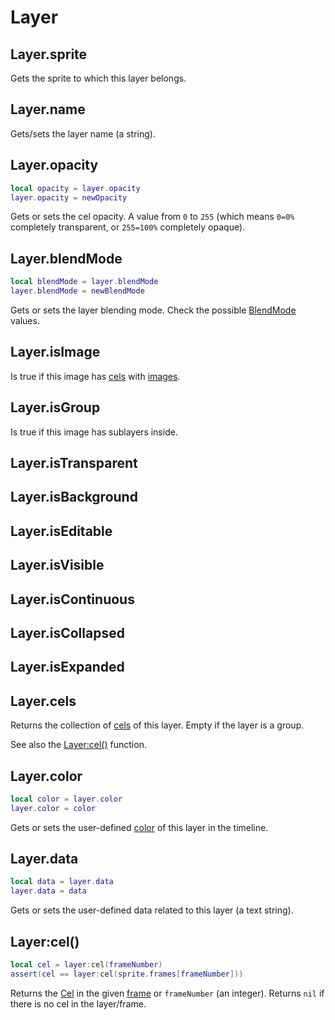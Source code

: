 # Layer

## Layer.sprite

Gets the sprite to which this layer belongs.

## Layer.name

Gets/sets the layer name (a string).

## Layer.opacity

```lua
local opacity = layer.opacity
layer.opacity = newOpacity
```

Gets or sets the cel opacity. A value from `0` to `255` (which means
`0=0%` completely transparent, or `255=100%` completely opaque).

## Layer.blendMode

```lua
local blendMode = layer.blendMode
layer.blendMode = newBlendMode
```

Gets or sets the layer blending mode. Check the possible
[BlendMode](blendmode.md#blendmode) values.

## Layer.isImage

Is true if this image has [cels](cel.md) with [images](image.md).

## Layer.isGroup

Is true if this image has sublayers inside.

## Layer.isTransparent

## Layer.isBackground

## Layer.isEditable

## Layer.isVisible

## Layer.isContinuous

## Layer.isCollapsed

## Layer.isExpanded

## Layer.cels

Returns the collection of [cels](cel.md) of this layer. Empty if the
layer is a group.

See also the [Layer:cel()](#layercel) function.

## Layer.color

```lua
local color = layer.color
layer.color = color
```

Gets or sets the user-defined [color](color.md) of this layer in the timeline.

## Layer.data

```lua
local data = layer.data
layer.data = data
```

Gets or sets the user-defined data related to this layer (a text string).

## Layer:cel()

```lua
local cel = layer:cel(frameNumber)
assert(cel == layer:cel(sprite.frames[frameNumber]))
```

Returns the [Cel](cel.md#cel) in the given [frame](frame.md#frame) or
`frameNumber` (an integer). Returns `nil` if there is no cel in the layer/frame.
